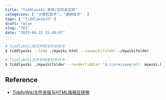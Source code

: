 ```yaml
---
title: "Tiddlywiki 单体/文件夹互转"
categories: [ "计算机技术", "通用技术"  ]
tags: [ "Tiddlywiki5" ]
draft: false
slug: "781"
date: "2023-04-22 15:40:07"
---
```


```bash
# TiddlyWiki单文件转文件夹命令
$ tiddlywiki --load ./mywiki.html --savewikifolder ./mywikifolder

# TiddlyWiki文件夹转单文件命令
$ tiddlywiki ./mywikifolder --rendertiddler '$:/core/save/all' mywiki.html text/plain
```

## Reference

* [TiddlyWiki文件夹版与HTML版相互转换](https://zhuanlan.zhihu.com/p/553848135)

